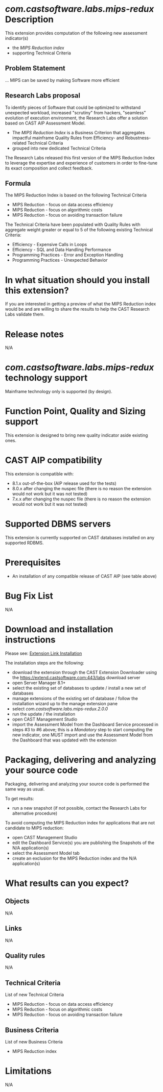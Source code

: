 # _com.castsoftware.labs.mips-redux_ Description

This extension provides computation of the following new assessment indicator\(s\)

* the _MIPS Reduction index_
* supporting Technical Criteria

## Problem Statement

...
MIPS can be saved by making Software more efficient

## Research Labs proposal

To identify pieces of Software that could be optimized to withstand unexpected workload, increased "scrutiny" from hackers, "seamless" evolution of execution environment, the Research Labs offer a solution based on CAST AIP Assessment Model.

* The _MIPS Reduction Index_ is a Business Criterion that aggregates impactful mainframe Quality Rules from Efficiency- and Robustness-related Technical Criteria
* grouped into new dedicated Technical Criteria

The Research Labs released this first version of the MIPS Reduction Index to leverage the expertise and experience of customers in order to fine-tune its exact composition and collect feedback.

## Formula

The MIPS Reduction Index is based on the following Technical Criteria

* MIPS Reduction - focus on data access efficiency
* MIPS Reduction - focus on algorithmic costs
* MIPS Reduction - focus on avoiding transaction failure

The Technical Criteria have been populated with Quality Rules with aggregate weight greater or equal to 5 of the following existing Technical Criteria:

* Efficiency - Expensive Calls in Loops
* Efficiency - SQL and Data Handling Performance
* Programming Practices - Error and Exception Handling
* Programming Practices - Unexpected Behavior

# In what situation should you install this extension?

If you are interested in getting a preview of what the MIPS Reduction index would be and are willing to share the results to help the CAST Research Labs validate them.

# Release notes

N\/A

# _com.castsoftware.labs.mips-redux_ technology support

Mainframe technology only is supported \(by design\).

# Function Point, Quality and Sizing support

This extension is designed to bring new quality indicator aside existing ones.

# CAST AIP compatibility

This extension is compatible with:

* 8.1.x out-of-the-box \(AIP release used for the tests\)
* 8.0.x after changing the nuspec file \(there is no reason the extension would not work but it was not tested\)
* 7.x.x after changing the nuspec file \(there is no reason the extension would not work but it was not tested\)

# Supported DBMS servers

This extension is currently supported on CAST databases installed on any supported RDBMS.

# Prerequisites

* An installation of any compatible release of CAST AIP \(see table above\)

# Bug Fix List

N\/A

# Download and installation instructions

Please see:  [Extension Link Installation](http://doc.castsoftware.com/display/DOCEXT/Extension+download+and+installation)

The installation steps are the following:

* download the extension through the CAST Extension Downloader using the https://extend.castsoftware.com:443/labs download server
* open Server Manager 8.1+
* select the existing set of databases to update \/ install a new set of databases
* manage extensions of the existing set of database \/ follow the installation wizard up to the manage extension pane
* select _com.castsoftware.labs.mips-redux.2.0.0_
* run the update \/ the installation  
* open CAST Management Studio
* import the Assessment Model from the Dashboard Service processed in steps \#3 to \#6 above; this is a _Mandatory_ step to start computing the new indicator, one MUST import and use the Assessment Model from the Dashboard that was updated with the extension

# Packaging, delivering and analyzing your source code

Packaging, delivering and analyzing your source code is performed the same way as usual.

To get results:

* run a new snapshot \(if not possible, contact the Research Labs for alternative procedure\)

To avoid computing the MIPS Reduction index for applications that are not candidate to MIPS reduction:

* open CAST Management Studio
* edit the Dashboard Service\(s\) you are publishing the Snapshots of the N\/A application\(s\)
* select the Assessment Model tab
* create an exclusion for the MIPS Reduction index and the N\/A application\(s\)

# What results can you expect?

## Objects

N\/A

## Links

N\/A

## Quality rules

N\/A

## Technical Criteria

List of new Technical Criteria

* MIPS Reduction - focus on data access efficiency
* MIPS Reduction - focus on algorithmic costs
* MIPS Reduction - focus on avoiding transaction failure

## Business Criteria

List of new Business Criteria

* MIPS Reduction index

# Limitations

N\/A

